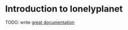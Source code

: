 # Introduction to lonelyplanet

TODO: write [great documentation](http://jacobian.org/writing/what-to-write/)
